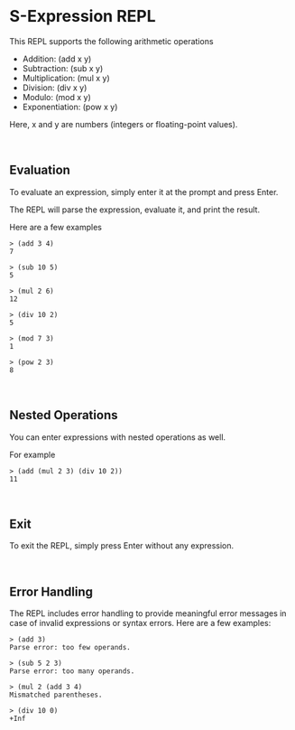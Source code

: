 <br>

# S-Expression REPL

This REPL supports the following arithmetic operations

- Addition: (add x y)
- Subtraction: (sub x y)
- Multiplication: (mul x y)
- Division: (div x y)
- Modulo: (mod x y)
- Exponentiation: (pow x y)

Here, x and y are numbers (integers or floating-point values).

<br>

## Evaluation

To evaluate an expression, simply enter it at the prompt and press Enter. 

The REPL will parse the expression, evaluate it, and print the result.

Here are a few examples

```
> (add 3 4)
7

> (sub 10 5)
5

> (mul 2 6)
12

> (div 10 2)
5

> (mod 7 3)
1

> (pow 2 3)
8
```

<br>

## Nested Operations

You can enter expressions with nested operations as well. 

For example

```
> (add (mul 2 3) (div 10 2))
11
```

<br>

## Exit

To exit the REPL, simply press Enter without any expression.

<br>

## Error Handling

The REPL includes error handling to provide meaningful error messages in case of invalid expressions or syntax errors. Here are a few examples:

```
> (add 3)
Parse error: too few operands.

> (sub 5 2 3)
Parse error: too many operands.

> (mul 2 (add 3 4)
Mismatched parentheses.

> (div 10 0)
+Inf
```

<br>

